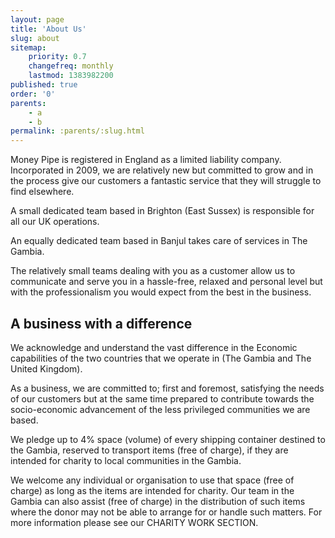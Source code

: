 ```yaml
---
layout: page
title: 'About Us'
slug: about
sitemap:
    priority: 0.7
    changefreq: monthly
    lastmod: 1383982200
published: true
order: '0'
parents:
    - a
    - b
permalink: :parents/:slug.html
---
```

Money Pipe is registered in England as a limited liability company.  Incorporated in 2009, we are relatively new but committed to grow and in the process give our customers a fantastic service that they will struggle to find elsewhere.

A small dedicated team based in Brighton (East Sussex) is responsible for all our UK operations.

An equally dedicated team based in Banjul takes care of services in The Gambia.

The relatively small teams dealing with you as a customer allow us to communicate and serve you in a hassle-free, relaxed and personal level but with the professionalism you would expect from the best in the business.

## A business with a difference

We acknowledge and understand the vast difference in the Economic capabilities of the two countries that we operate in (The Gambia and The United Kingdom).

As a business, we are committed to; first and foremost, satisfying the needs of our customers but at the same time prepared to contribute towards the socio-economic advancement of the less privileged communities we are based.

We pledge up to 4% space (volume) of every shipping container destined to the Gambia, reserved to transport items (free of charge), if they are intended for charity to local communities in the Gambia.

We welcome any individual or organisation to use that space (free of charge) as long as the items are intended for charity. Our team in the Gambia can also assist (free of charge) in the distribution of such items where the donor may not be able to arrange for or handle such matters. For more information please see our CHARITY WORK SECTION.
